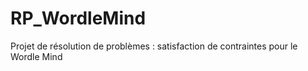 # RP_WordleMind
Projet de résolution de problèmes : satisfaction de contraintes pour le Wordle Mind
